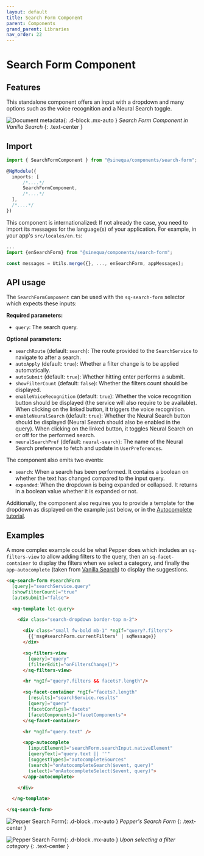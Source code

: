```yaml
---
layout: default
title: Search Form Component
parent: Components
grand_parent: Libraries
nav_order: 22
---
```


# Search Form Component

## Features

This standalone component offers an input with a dropdown and many options such as the voice recognition and a Neural Search toggle.

![Document metadata]({{site.baseurl}}assets/modules/search-form.png){: .d-block .mx-auto }
*Search Form Component in Vanilla Search*
{: .text-center }

## Import

```typescript
import { SearchFormComponent } from "@sinequa/components/search-form";

@NgModule({
  imports: [
      /*....*/
      SearchFormComponent,
      /*....*/
  ],
  /*....*/
})
```

This component is internationalized: If not already the case, you need to import its messages for the language(s) of your application. For example, in your app's `src/locales/en.ts`:

```ts
...
import {enSearchForm} from "@sinequa/components/search-form";

const messages = Utils.merge({}, ..., enSearchForm, appMessages);
```

## API usage

The `SearchFormComponent` can be used with the `sq-search-form` selector which expects these inputs:

**Required parameters:**

* `query`: The search query.

**Optional parameters:**

* `searchRoute` (default: `search`): The route provided to the `SearchService` to navigate to after a search.
* `autoApply` (default: `true`): Whether a filter change is to be applied automatically.
* `autoSubmit` (default: `true`): Whether hitting enter performs a submit.
* `showFilterCount` (default: `false`): Whether the filters count should be displayed.
* `enableVoiceRecognition` (default: `true`): Whether the voice recognition button should be displayed (the service will also require to be available). When clicking on the linked button, it triggers the voice recognition.
* `enableNeuralSearch` (default: `true`): Whether the Neural Search button should be displayed (Neural Search should also be enabled in the query). When clicking on the linked button, it toggles Neural Search on or off for the performed search.
* `neuralSearchPref` (default: `neural-search`): The name of the Neural Search preference to fetch and update in `UserPreferences`.

The component also emits two events:

* `search`: When a search has been performed. It contains a boolean on whether the text has changed compared to the input query.
* `expanded`: When the dropdown is being expanded or collapsed. It returns in a boolean value whether it is expanded or not.

Additionally, the component also requires you to provide a template for the dropdown as displayed on the example just below, or in the [Autocomplete tutorial]({{site.baseurl}}tutorial/autocomplete.html).

## Examples

<doc-search-form></doc-search-form>

A more complex example could be what Pepper does which includes an `sq-filters-view` to allow adding filters to the query, then an `sq-facet-container` to display the filters when we select a category, and finally the `app-autocomplete` (taken from [Vanilla Search]({{site.baseurl}}modules/vanilla-search/vanilla-search.html)) to display the suggestions.

```html
<sq-search-form #searchForm
  [query]="searchService.query"
  [showFilterCount]="true"
  [autoSubmit]="false">

  <ng-template let-query>

    <div class="search-dropdown border-top m-2">

      <div class="small fw-bold mb-1" *ngIf="query?.filters">
        {{'msg#searchForm.currentFilters' | sqMessage}}
      </div>

      <sq-filters-view
        [query]="query"
        (filterEdit)="onFiltersChange()">
      </sq-filters-view>

      <hr *ngIf="query?.filters && facets?.length"/>

      <sq-facet-container *ngIf="facets?.length"
        [results]="searchService.results"
        [query]="query"
        [facetConfigs]="facets"
        [facetComponents]="facetComponents">
      </sq-facet-container>

      <hr *ngIf="query.text" />

      <app-autocomplete
        [inputElement]="searchForm.searchInput.nativeElement"
        [queryText]="query.text || ''"
        [suggestTypes]="autocompleteSources"
        (search)="onAutocompleteSearch($event, query)"
        (select)="onAutocompleteSelect($event, query)">
      </app-autocomplete>

    </div>

  </ng-template>

</sq-search-form>
```

![Pepper Search Form]({{site.baseurl}}assets/modules/search-form/search-form-pepper.png){: .d-block .mx-auto }
*Pepper's Search Form*
{: .text-center }

![Pepper Search Form]({{site.baseurl}}assets/modules/search-form/search-form-pepper-2.png){: .d-block .mx-auto }
*Upon selecting a filter category*
{: .text-center }